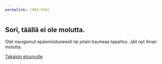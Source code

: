```yaml
---
permalink: /404.html
---
```

## Sori, täällä ei ole molutta.

Olet navigoinut epäonnistuneesti tai jotain kauheaa tapahtui.
Jäit nyt ilman molutta.

[Takaisin etusivulle](index.md)